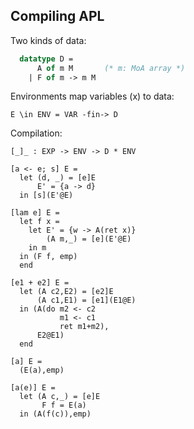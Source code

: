 ## Compiling APL

Two kinds of data:

```sml
  datatype D =
      A of m M       (* m: MoA array *)
    | F of m -> m M
```

Environments map variables (x) to data:

    E \in ENV = VAR -fin-> D

Compilation:

    [_]_ : EXP -> ENV -> D * ENV

    [a <- e; s] E =
      let (d, _) = [e]E
          E' = {a -> d}
      in [s](E'@E)

    [lam e] E =
      let f x =
        let E' = {w -> A(ret x)}
            (A m,_) = [e](E'@E)
        in m
      in (F f, emp)
      end

    [e1 + e2] E =
      let (A c2,E2) = [e2]E
          (A c1,E1) = [e1](E1@E)
      in (A(do m2 <- c2
               m1 <- c1
               ret m1+m2),
          E2@E1)
      end

    [a] E =
      (E(a),emp)

    [a(e)] E =
      let (A c,_) = [e]E
           F f = E(a)
      in (A(f(c)),emp)

